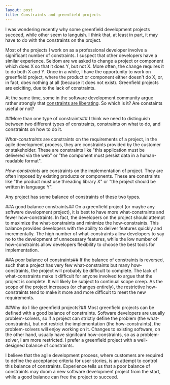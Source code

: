 ```yaml
---
layout: post
title: Constraints and greenfield projects
---
```

I was wondering recently why some greenfield development projects succeed, while other seem to languish. I think that, at least in part, it may have to do with the constraints on the project.

Most of the projects I work on as a professional developer involve a significant number of constraints. I suspect that other developers have a similar experience. Seldom are we asked to change a project or component which does X so that it does Y, but not X. More often, the change requires it to do both X and Y. Once in a while, I have the opportunity to work on greenfield project, where the product or component either doesn't do X, or, in fact, does nothing at all (because it does not exist). Greenfield projects are exiciting, due to the lack of constraints.

At the same time, some in the software development community argue rather strongly that [constraints are liberating](http://gettingreal.37signals.com/ch03_Embrace_Constraints.php). So which is it? Are constaints useful or not?

##More than one type of constraints##
I think we need to distinguish between two different types of constraints, constraints on what to do, and constraints on how to do it.

_What-constraints_ are constraints on the requirements of a project, in the agile development process, they are constraints provided by the customer or stakeholder. These are constraints like "this application must be delivered via the web" or "the component must persist data in a human-readable format".

_How-constraints_ are constraints on the implementation of project. They are often imposed by existing products or components. These are constraints like "the product must use threading library X" or "the project should be written in language Y".

Any project has some balance of constraints of these two types.

##A good balance constraints##
On a greenfield project (or maybe any software development project), it is best to have more what-constraints and fewer how-constraints. In fact, the developers on the project should attempt to maximize the what-constraints and minimize the how-constraints. This balance provides developers with the ability to deliver features quickly and incrementally. The high number of what-constraints allow developers to say no to the development of unnecessary features, while the low number of how-constraints allow developers flexibility to choose the best tools for implementation.

##A poor balance of constraints##
If the balance of constraints is reversed, such that a project has very few what-constraints but many how-constraints, the project will probably be difficult to complete. The lack of what-constraints make it difficult for anyone involved to argue that the project is complete. It will likely be subject to continual scope creep. As the scope of the project increases (or changes entirely), the restrictive how-constraints tend to make it more and more difficult to meet the new requirements.

##Why do I like greenfield projects?##
Most greenfield projects can be defined with a good balance of constraints. Software developers are usually problem-solvers, so if a project can strictly define the problem (the what-constraints), but not restrict the implementation (the how-constraints), the problem-solvers will enjoy working on it. Changes to existing software, on the other hand, usually have signifcant how-constraints, so as a problem-solver, I am more restricted. I prefer a greenfield project with a well-designed balance of constraints.

I believe that the agile development process, where customers are required to define the acceptance criteria for user stories, is an attempt to control this balance of constraints. Experience tells us that a poor balance of constraints may doom a new software development project from the start, while a good balance can free the project to succeed.


